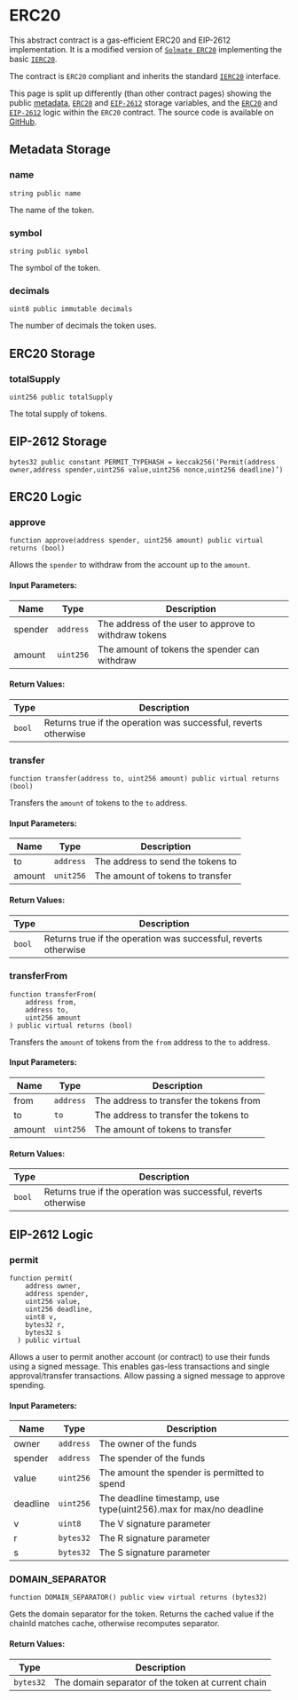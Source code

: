 # ERC20

This abstract contract is a gas-efficient ERC20 and EIP-2612 implementation. It is a modified version of [`Solmate ERC20`](https://github.com/transmissions11/solmate/blob/34d20fc027fe8d50da71428687024a29dc01748b/src/tokens/ERC20.sol) implementing the basic [`IERC20`](https://github.com/OpenZeppelin/openzeppelin-contracts/blob/master/contracts/token/ERC20/IERC20.sol).

The contract is `ERC20` compliant and inherits the standard [`IERC20`](https://github.com/OpenZeppelin/openzeppelin-contracts/blob/master/contracts/token/ERC20/IERC20.sol) interface.

This page is split up differently (than other contract pages) showing the public [metadata](#metadata-storage), [`ERC20`](#erc20-storage) and [`EIP-2612`](#eip-2612-storage) storage variables, and the [`ERC20`](#erc20-logic) and [`EIP-2612`](#eip-2612-logic) logic within the `ERC20` contract. The source code is available on [GitHub](https://github.com/aave/gho/blob/main/src/contracts/gho/ERC20.sol).

## Metadata Storage

### name

```solidity
string public name
```

The name of the token.

### symbol

```solidity
string public symbol
```

The symbol of the token.

### decimals

```solidity
uint8 public immutable decimals
```

The number of decimals the token uses.

## ERC20 Storage

### totalSupply

```solidity
uint256 public totalSupply
```

The total supply of tokens.

## EIP-2612 Storage

```solidity
bytes32 public constant PERMIT_TYPEHASH = keccak256(‘Permit(address owner,address spender,uint256 value,uint256 nonce,uint256 deadline)’)
```

## ERC20 Logic

### approve

```solidity
function approve(address spender, uint256 amount) public virtual returns (bool)
```

Allows the `spender` to withdraw from the account up to the `amount`.

#### Input Parameters:

| Name    | Type      | Description                                           |
| ------- | --------- | ----------------------------------------------------- |
| spender | `address` | The address of the user to approve to withdraw tokens |
| amount  | `uint256` | The amount of tokens the spender can withdraw         |

#### Return Values:

| Type   | Description                                                     |
| ------ | --------------------------------------------------------------- |
| `bool` | Returns true if the operation was successful, reverts otherwise |

### transfer

```solidity
function transfer(address to, uint256 amount) public virtual returns (bool)
```

Transfers the `amount` of tokens to the `to` address.

#### Input Parameters:

| Name   | Type      | Description                       |
| ------ | --------- | --------------------------------- |
| to     | `address` | The address to send the tokens to |
| amount | `unit256` | The amount of tokens to transfer  |

#### Return Values:

| Type   | Description                                                     |
| ------ | --------------------------------------------------------------- |
| `bool` | Returns true if the operation was successful, reverts otherwise |

### transferFrom

```solidity
function transferFrom(
    address from,
    address to,
    uint256 amount
) public virtual returns (bool)
```

Transfers the `amount` of tokens from the `from` address to the `to` address.

#### Input Parameters:

| Name   | Type      | Description                             |
| ------ | --------- | --------------------------------------- |
| from   | `address` | The address to transfer the tokens from |
| to     | `to`      | The address to transfer the tokens to   |
| amount | `uint256` | The amount of tokens to transfer        |

#### Return Values:

| Type   | Description                                                     |
| ------ | --------------------------------------------------------------- |
| `bool` | Returns true if the operation was successful, reverts otherwise |

## EIP-2612 Logic

### permit

```solidity
function permit(
    address owner,
    address spender,
    uint256 value,
    uint256 deadline,
    uint8 v,
    bytes32 r,
    bytes32 s
  ) public virtual
```

Allows a user to permit another account (or contract) to use their funds using a signed message. This enables gas-less transactions and single approval/transfer transactions. Allow passing a signed message to approve spending.

#### Input Parameters:

| Name     | Type      | Description                                                       |
| -------- | --------- | ----------------------------------------------------------------- |
| owner    | `address` | The owner of the funds                                            |
| spender  | `address` | The spender of the funds                                          |
| value    | `uint256` | The amount the spender is permitted to spend                      |
| deadline | `uint256` | The deadline timestamp, use type(uint256).max for max/no deadline |
| v        | `uint8`   | The V signature parameter                                         |
| r        | `bytes32` | The R signature parameter                                         |
| s        | `bytes32` | The S signature parameter                                         |

### DOMAIN_SEPARATOR

```solidity
function DOMAIN_SEPARATOR() public view virtual returns (bytes32)
```

Gets the domain separator for the token. Returns the cached value if the chainId matches cache, otherwise recomputes separator.

#### Return Values:

| Type      | Description                                        |
| --------- | -------------------------------------------------- |
| `bytes32` | The domain separator of the token at current chain |
